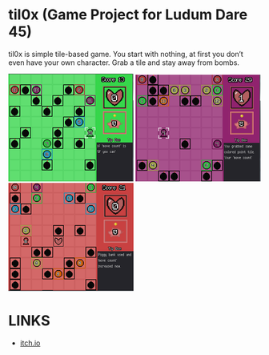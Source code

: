 # til0x (Game Project for Ludum Dare 45)

til0x is simple tile-based game. You start with nothing, at first you don’t even have your own character. Grab a tile and stay away from bombs.

![sh_1](Screenshot_1.png)
![sh_2](Screenshot_2.png)
![sh_3](Screenshot_3.png)

# LINKS

- [itch.io](https://nordicebear.itch.io/til0x)

